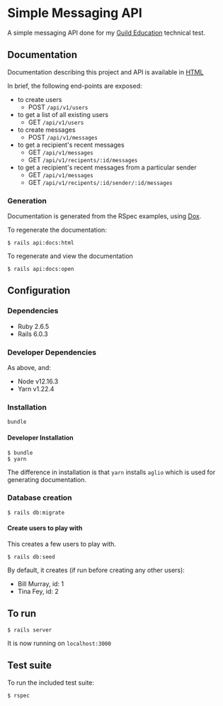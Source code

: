 # Simple Messaging API

A simple messaging API done for my [Guild Education] technical test.

[Guild Education]: https://www.guildeducation.com/

## Documentation

Documentation describing this project and API is available in
[HTML](https://carlosnsr.github.io/simple-messaging-api)

In brief, the following end-points are exposed:
- to create users
  - POST `/api/v1/users`
- to get a list of all existing users
  - GET `/api/v1/users`
- to create messages
  - POST `/api/v1/messages`
- to get a recipient's recent messages
  - GET `/api/v1/messages`
  - GET `/api/v1/recipents/:id/messages`
- to get a recipient's recent messages from a particular sender
  - GET `/api/v1/messages`
  - GET `/api/v1/recipents/:id/sender/:id/messages`

### Generation

Documentation is generated from the RSpec examples, using [Dox](https://github.com/infinum/dox).

To regenerate the documentation:
```
$ rails api:docs:html
```

To regenerate and view the documentation
```
$ rails api:docs:open
```

## Configuration

### Dependencies

* Ruby 2.6.5
* Rails 6.0.3

### Developer Dependencies

As above, and:

* Node v12.16.3
* Yarn v1.22.4

### Installation

```
bundle
```

#### Developer Installation

```
$ bundle
$ yarn
```

The difference in installation is that `yarn` installs `aglio` which is used for
generating documentation.

### Database creation

```
$ rails db:migrate
```

#### Create users to play with

This creates a few users to play with.

```
$ rails db:seed
```

By default, it creates (if run before creating any other users):
- Bill Murray, id: 1
- Tina Fey, id: 2

## To run

```
$ rails server
```

It is now running on `localhost:3000`

## Test suite

To run the included test suite:

```
$ rspec
```
